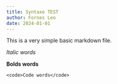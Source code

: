 ```yaml
---
title: Syntaxe TEST
author: Fornes Leo
date: 2024-01-01
---
```


This is a very simple basic markdown file.

*<italic>Italic words</italic>*

**<bold>Bolds words</bold>**

`<code>Code words</code>`

